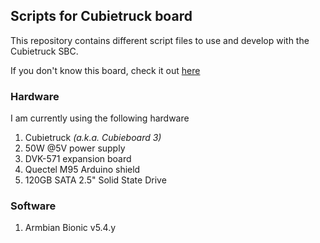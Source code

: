 ## Scripts for Cubietruck board

This repository contains different script files to use and develop with the Cubietruck SBC.

If you don't know this board, check it out [here][CT info]

### Hardware

I am currently using the following hardware

1. Cubietruck _(a.k.a. Cubieboard 3)_
2. 50W @5V power supply
3. DVK-571 expansion board
4. Quectel M95 Arduino shield
5. 120GB SATA 2.5" Solid State Drive

### Software

1. Armbian Bionic v5.4.y

[CT info]: http://docs.cubieboard.org/tutorials/cubietruck/start
